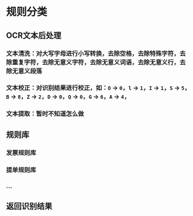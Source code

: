 # 规则分类
## OCR文本后处理
### 文本清洗：对大写字母进行小写转换，去除空格，去除特殊字符，去除重复字符，去除无意义字符，去除无意义词语，去除无意义行，去除无意义段落
### 文本校正：对识别结果进行校正，如：`O` -> `0`，`l` -> `1`，`I` -> `1`，`S` -> `5`，`B` -> `8`，`Z` -> `2`，`D` -> `0`，`Q` -> `0`，`G` -> `6`，`A` -> `4`，
### 文本提取：暂时不知道怎么做

## 规则库
### 发票规则库
### 提单规则库
### ...

## 返回识别结果